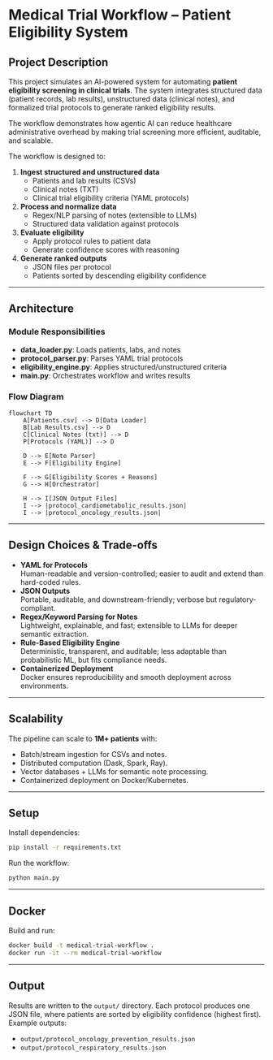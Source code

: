 # Medical Trial Workflow – Patient Eligibility System

## Project Description
This project simulates an AI-powered system for automating **patient eligibility screening in clinical trials**. The system integrates structured data (patient records, lab results), unstructured data (clinical notes), and formalized trial protocols to generate ranked eligibility results.  

The workflow demonstrates how agentic AI can reduce healthcare administrative overhead by making trial screening more efficient, auditable, and scalable.

The workflow is designed to:
1. **Ingest structured and unstructured data**  
   - Patients and lab results (CSVs)  
   - Clinical notes (TXT)  
   - Clinical trial eligibility criteria (YAML protocols)  
2. **Process and normalize data**  
   - Regex/NLP parsing of notes (extensible to LLMs)  
   - Structured data validation against protocols  
3. **Evaluate eligibility**  
   - Apply protocol rules to patient data  
   - Generate confidence scores with reasoning  
4. **Generate ranked outputs**  
   - JSON files per protocol  
   - Patients sorted by descending eligibility confidence  

---

## Architecture

### Module Responsibilities
- **data_loader.py**: Loads patients, labs, and notes  
- **protocol_parser.py**: Parses YAML trial protocols  
- **eligibility_engine.py**: Applies structured/unstructured criteria  
- **main.py**: Orchestrates workflow and writes results  

### Flow Diagram
```mermaid
flowchart TD
    A[Patients.csv] --> D[Data Loader]
    B[Lab Results.csv] --> D
    C[Clinical Notes (txt)] --> D
    P[Protocols (YAML)] --> D

    D --> E[Note Parser]
    E --> F[Eligibility Engine]

    F --> G[Eligibility Scores + Reasons]
    G --> H[Orchestrator]

    H --> I[JSON Output Files]
    I --> |protocol_cardiometabolic_results.json|
    I --> |protocol_oncology_results.json|
```

---

## Design Choices & Trade-offs
- **YAML for Protocols**  
  Human-readable and version-controlled; easier to audit and extend than hard-coded rules.  
- **JSON Outputs**  
  Portable, auditable, and downstream-friendly; verbose but regulatory-compliant.  
- **Regex/Keyword Parsing for Notes**  
  Lightweight, explainable, and fast; extensible to LLMs for deeper semantic extraction.  
- **Rule-Based Eligibility Engine**  
  Deterministic, transparent, and auditable; less adaptable than probabilistic ML, but fits compliance needs.  
- **Containerized Deployment**  
  Docker ensures reproducibility and smooth deployment across environments.  

---

## Scalability
The pipeline can scale to **1M+ patients** with:
- Batch/stream ingestion for CSVs and notes.  
- Distributed computation (Dask, Spark, Ray).  
- Vector databases + LLMs for semantic note processing.  
- Containerized deployment on Docker/Kubernetes.  

---

## Setup

Install dependencies:
```bash
pip install -r requirements.txt
```

Run the workflow:
```bash
python main.py
```

---

## Docker

Build and run:
```bash
docker build -t medical-trial-workflow .
docker run -it --rm medical-trial-workflow
```

---

## Output
Results are written to the `output/` directory. Each protocol produces one JSON file, where patients are sorted by eligibility confidence (highest first). Example outputs:  
- `output/protocol_oncology_prevention_results.json`  
- `output/protocol_respiratory_results.json`
